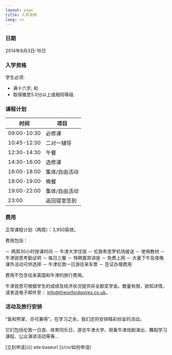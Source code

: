 ```yaml
---
layout: page
title: 入学说明
lang: cn
---
```


### 日期

2014年8月3日-16日

### 入学资格

学生必须:

- 满十六岁; 和
- 取得雅思5.0分以上或相同等级.

### 课程计划

|时间       |项目                           |
|-----------|-------------------------------|
|09:00-10:30|必修课                         |
|10:45-12:30|二对一辅导                     |
|12:30-14:30|午餐                           |
|14:30-16:00|选修课                         |
|16:00-18:00|集体/自由活动                  |
|18:00-19:00|晚餐                           |
|19:00-22:00|集体/自由活动                  |
|23:00      |返回寝室签到                   |

### 费用

正常课程计划（两周）：3,950英镑。

费用包括：


－ 两周30小时授课时间
－ 牛津大学住宿
－ 伦敦希思罗机场接送
－ 使用教材
－ 牛津锐思考勤证明
－ 每日三餐
－ 特聘嘉宾讲座
－ 免费上网
－ 大量下午及夜晚课外活动可供选择
－ 牛津伦敦一日游往来车票
－ 签证办理费用


<p class="message">
费用不包含往来英国和牛津的旅行费用。
</p>

牛津锐思可根据学生的成绩及经济状况提供非全额奖学金。数量有限，欲知详情，请发送电子邮件至： [info@theoxfordspires.co.uk](mailto:info@theoxfordspires.co.uk)。

### 活动及旅行安排

“鱼和熊掌，亦可兼得”，在学习之余，我们还将安排精彩纷呈的活动。

它们包括伦敦一日游、体育同乐日、游览牛津大学、观看牛津戏剧演出、舞蹈学习课程、公众演讲活动等等…


[立刻申请]({{ site.baseurl }}/cn/如何申请)
